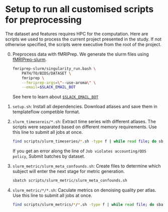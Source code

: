 # Setup to run all customised scripts for preprocessing 

The dataset and features requires HPC for the computation. 
Here are scripts we used to process the current project presented in the study.
If not otherwise specified, the scripts were executive from the root of the project.

0. Preprocess data with fMRIPrep.
    We generate the slurm files using [fMRIPrep-slurm](https://simexp-documentation.readthedocs.io/en/latest/giga_preprocessing/preprocessing.html).
    
    ```bash
    fmriprep-slurm/singularity_run.bash \
        PATH/TO/BIDS/DATASET \
        fmriprep \
        --fmriprep-args=\"--use-aroma\" \
        --email=$SLACK_EMAIL_BOT
    ```
    See here to learn about [`$SLACK_EMAIL_BOT`](https://simexp-documentation.readthedocs.io/en/latest/alliance_canada/hpc.html?highlight=slack#slurm-notifications-on-slack)

1. `setup.sh`:
    Install all dependencies.
    Download atlases and save them in templateflow competible format.
    
2. `slurm_timesereis/*.sh`: 
    Extract time series with different atlases. 
    The scripts were separated based on different memory requirements.
    Use this line to submit all jobs at once.

    ```bash
    find scripts/slurm_timeseries/*.sh -type f | while read file; do sbatch $file; done
    ```
    If you get an error along the line of `Job violates accounting/QOS policy`,
    Submit batches by dataset.

3. `slurm_metric/slurm_meta_confounds.sh`:
    Create files to determine which subject will enter the next stage for metric generation.

    ```bash
    sbatch scripts/slurm_metric/slurm_meta_confounds.sh
    ```

4. `slurm_metric/*/*.sh`: 
    Caculate metrics on denoising quality per atlas. 
    Use this line to submit all jobs at once.

    ```bash
    find scripts/slurm_metrics/*/*.sh -type f | while read file; do sbatch $file; done
    ```
